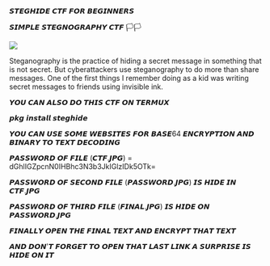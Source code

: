 𝙎𝙏𝙀𝙂𝙃𝙄𝘿𝙀 𝘾𝙏𝙁 𝙁𝙊𝙍 𝘽𝙀𝙂𝙄𝙉𝙉𝙀𝙍𝙎

𝙎𝙄𝙈𝙋𝙇𝙀 𝙎𝙏𝙀𝙂𝙉𝙊𝙂𝙍𝘼𝙋𝙃𝙔 𝘾𝙏𝙁 🏳🏳

<p>

   <img src= "https://camo.githubusercontent.com/71b837571c48af3aa60a73dbc9d5936aa359d78efbfa8a6743cbbbc16b80ef4d/68747470733a2f2f63646e2e646973636f72646170702e636f6d2f6174746163686d656e74732f3830353930323039333930363630383138362f3830353931333937323533353539303932322f74656e6f722e676966"/>

</p>




Steganography is the practice of hiding a secret message in something that is not secret. But cyberattackers use steganography to do more than share messages. One of the first things I remember doing as a kid was writing secret messages to friends using invisible ink.




𝙔𝙊𝙐 𝘾𝘼𝙉 𝘼𝙇𝙎𝙊 𝘿𝙊 𝙏𝙃𝙄𝙎 𝘾𝙏𝙁 𝙊𝙉 𝙏𝙀𝙍𝙈𝙐𝙓


𝙥𝙠𝙜 𝙞𝙣𝙨𝙩𝙖𝙡𝙡 𝙨𝙩𝙚𝙜𝙝𝙞𝙙𝙚



𝙔𝙊𝙐 𝘾𝘼𝙉 𝙐𝙎𝙀 𝙎𝙊𝙈𝙀 𝙒𝙀𝘽𝙎𝙄𝙏𝙀𝙎 𝙁𝙊𝙍 𝘽𝘼𝙎𝙀64 𝙀𝙉𝘾𝙍𝙔𝙋𝙏𝙄𝙊𝙉 𝘼𝙉𝘿 𝘽𝙄𝙉𝘼𝙍𝙔 𝙏𝙊 𝙏𝙀𝙓𝙏 𝘿𝙀𝘾𝙊𝘿𝙄𝙉𝙂



𝙋𝘼𝙎𝙎𝙒𝙊𝙍𝘿 𝙊𝙁  𝙁𝙄𝙇𝙀 (𝘾𝙏𝙁.𝙅𝙋𝙂)  = dGhlIGZpcnN0IHBhc3N3b3JkIGlzIDk5OTk=











𝙋𝘼𝙎𝙎𝙒𝙊𝙍𝘿 𝙊𝙁 𝙎𝙀𝘾𝙊𝙉𝘿 𝙁𝙄𝙇𝙀 (𝙋𝘼𝙎𝙎𝙒𝙊𝙍𝘿.𝙅𝙋𝙂) 𝙄𝙎 𝙃𝙄𝘿𝙀 𝙄𝙉 𝘾𝙏𝙁.𝙅𝙋𝙂











𝙋𝘼𝙎𝙎𝙒𝙊𝙍𝘿 𝙊𝙁 𝙏𝙃𝙄𝙍𝘿 𝙁𝙄𝙇𝙀 (𝙁𝙄𝙉𝘼𝙇.𝙅𝙋𝙂) 𝙄𝙎 𝙃𝙄𝘿𝙀 𝙊𝙉 𝙋𝘼𝙎𝙎𝙒𝙊𝙍𝘿.𝙅𝙋𝙂








𝙁𝙄𝙉𝘼𝙇𝙇𝙔 𝙊𝙋𝙀𝙉 𝙏𝙃𝙀 𝙁𝙄𝙉𝘼𝙇 𝙏𝙀𝙓𝙏 𝘼𝙉𝘿 𝙀𝙉𝘾𝙍𝙔𝙋𝙏 𝙏𝙃𝘼𝙏 𝙏𝙀𝙓𝙏 











𝘼𝙉𝘿 𝘿𝙊𝙉'𝙏 𝙁𝙊𝙍𝙂𝙀𝙏 𝙏𝙊 𝙊𝙋𝙀𝙉 𝙏𝙃𝘼𝙏 𝙇𝘼𝙎𝙏 𝙇𝙄𝙉𝙆 𝘼 𝙎𝙐𝙍𝙋𝙍𝙄𝙎𝙀 𝙄𝙎 𝙃𝙄𝘿𝙀 𝙊𝙉 𝙄𝙏










  
   
 
